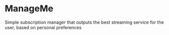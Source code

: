 # ManageMe
Simple subscription manager that outputs the best streaming service for the user, based on personal preferences
